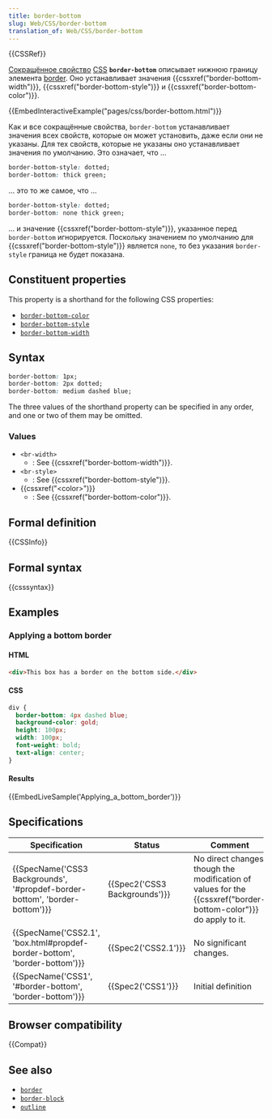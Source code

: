 ```yaml
---
title: border-bottom
slug: Web/CSS/border-bottom
translation_of: Web/CSS/border-bottom
---
```


{{CSSRef}}

[Сокращённое свойство](/ru/docs/Web/CSS/Shorthand_properties) [CSS](/ru/docs/Web/CSS) **`border-bottom`** описывает нижнюю границу элемента [border](/ru/docs/Web/CSS/border). Оно устанавливает значения {{cssxref("border-bottom-width")}}, {{cssxref("border-bottom-style")}} и {{cssxref("border-bottom-color")}}.

{{EmbedInteractiveExample("pages/css/border-bottom.html")}}

Как и все сокращённые свойства, `border-bottom` устанавливает значения всех свойств, которые он может установить, даже если они не указаны. Для тех свойств, которые не указаны оно устанавливает значения по умолчанию. Это означает, что ...

```css
border-bottom-style: dotted;
border-bottom: thick green;
```

... это то же самое, что ...

```css
border-bottom-style: dotted;
border-bottom: none thick green;
```

... и значение {{cssxref("border-bottom-style")}}, указанное перед `border-bottom` игнорируется. Поскольку значением по умолчанию для {{cssxref("border-bottom-style")}} является `none`, то без указания `border-style` граница не будет показана.

## Constituent properties

This property is a shorthand for the following CSS properties:

- [`border-bottom-color`](/ru/docs/Web/CSS/border-bottom-color)
- [`border-bottom-style`](/ru/docs/Web/CSS/border-bottom-style)
- [`border-bottom-width`](/ru/docs/Web/CSS/border-bottom-width)

## Syntax

```css
border-bottom: 1px;
border-bottom: 2px dotted;
border-bottom: medium dashed blue;
```

The three values of the shorthand property can be specified in any order, and one or two of them may be omitted.

### Values

- `<br-width>`
  - : See {{cssxref("border-bottom-width")}}.
- `<br-style>`
  - : See {{cssxref("border-bottom-style")}}.
- {{cssxref("&lt;color&gt;")}}
  - : See {{cssxref("border-bottom-color")}}.

## Formal definition

{{CSSInfo}}

## Formal syntax

{{csssyntax}}

## Examples

### Applying a bottom border

#### HTML

```html
<div>This box has a border on the bottom side.</div>
```

#### CSS

```css
div {
  border-bottom: 4px dashed blue;
  background-color: gold;
  height: 100px;
  width: 100px;
  font-weight: bold;
  text-align: center;
}
```

#### Results

{{EmbedLiveSample('Applying_a_bottom_border')}}

## Specifications

| Specification                                                               | Status                        | Comment                                                                                                         |
| --------------------------------------------------------------------------- | ----------------------------- | --------------------------------------------------------------------------------------------------------------- |
| {{SpecName('CSS3 Backgrounds', '#propdef-border-bottom', 'border-bottom')}} | {{Spec2('CSS3 Backgrounds')}} | No direct changes, though the modification of values for the {{cssxref("border-bottom-color")}} do apply to it. |
| {{SpecName('CSS2.1', 'box.html#propdef-border-bottom', 'border-bottom')}}   | {{Spec2('CSS2.1')}}           | No significant changes.                                                                                         |
| {{SpecName('CSS1', '#border-bottom', 'border-bottom')}}                     | {{Spec2('CSS1')}}             | Initial definition                                                                                              |

## Browser compatibility

{{Compat}}

## See also

- [`border`](/ru/docs/Web/CSS/border)
- [`border-block`](/ru/docs/Web/CSS/border-block)
- [`outline`](/ru/docs/Web/CSS/outline)
